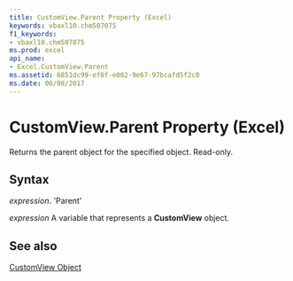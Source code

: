 ```yaml
---
title: CustomView.Parent Property (Excel)
keywords: vbaxl10.chm507075
f1_keywords:
- vbaxl10.chm507075
ms.prod: excel
api_name:
- Excel.CustomView.Parent
ms.assetid: 6851dc99-ef6f-e002-9e67-97bcafd5f2c0
ms.date: 06/08/2017
---
```



# CustomView.Parent Property (Excel)

Returns the parent object for the specified object. Read-only.


## Syntax

 _expression_. 'Parent'

 _expression_ A variable that represents a **CustomView** object.


## See also


[CustomView Object](Excel.CustomView.md)


